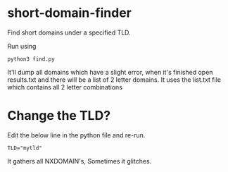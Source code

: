 # short-domain-finder
Find short domains under a specified TLD.

Run using
```
python3 find.py
```
It'll dump all domains which have a slight error, when it's finished open results.txt and there will be a list of 2 letter domains. It uses the list.txt file which contains all 2 letter combinations

# Change the TLD?
Edit the below line in the python file and re-run.
```
TLD="mytld"
```
It gathers all NXDOMAIN's, Sometimes it glitches.
